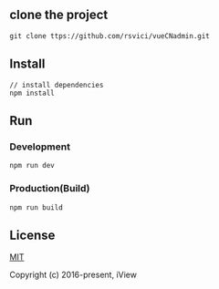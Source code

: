 ## clone the project
```bush
git clone ttps://github.com/rsvici/vueCNadmin.git
```

## Install
```bush
// install dependencies
npm install
```
## Run
### Development
```bush
npm run dev
```
### Production(Build)
```bush
npm run build
```

## License
[MIT](http://opensource.org/licenses/MIT)

Copyright (c) 2016-present, iView
